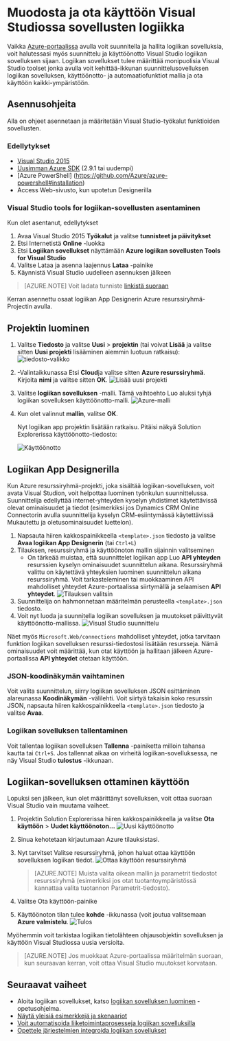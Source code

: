 <properties 
    pageTitle="Logiikan sovellusten Visual Studiossa luominen | Microsoft Azure" 
    description="Luo projekti Visual Studiossa, voit luoda ja logiikka sovelluksen käyttöönotto." 
    authors="jeffhollan" 
    manager="erikre" 
    editor="" 
    services="logic-apps" 
    documentationCenter=""/>

<tags
    ms.service="logic-apps"
    ms.workload="integration"
    ms.tgt_pltfrm="na"
    ms.devlang="na"
    ms.topic="article"
    ms.date="10/18/2016"
    ms.author="jehollan"/> 
    
# <a name="build-and-deploy-logic-apps-in-visual-studio"></a>Muodosta ja ota käyttöön Visual Studiossa sovellusten logiikka

Vaikka [Azure-portaalissa](https://portal.azure.com/) avulla voit suunnitella ja hallita logiikan sovelluksia, voit halutessasi myös suunnittelu ja käyttöönotto Visual Studio logiikan sovelluksen sijaan.  Logiikan sovellukset tulee määrittää monipuolisia Visual Studio toolset jonka avulla voit kehittää-ikkunan suunnittelusovelluksen logiikan sovelluksen, käyttöönotto- ja automaatiofunktiot mallia ja ota käyttöön kaikki-ympäristöön.  

## <a name="installation-steps"></a>Asennusohjeita

Alla on ohjeet asennetaan ja määritetään Visual Studio-työkalut funktioiden sovellusten.

### <a name="prerequisites"></a>Edellytykset

- [Visual Studio 2015](https://www.visualstudio.com/downloads/download-visual-studio-vs.aspx)
- [Uusimman Azure SDK](https://azure.microsoft.com/downloads/) (2.9.1 tai uudempi)
- [Azure PowerShell] (https://github.com/Azure/azure-powershell#installation)
- Access Web-sivusto, kun upotetun Designerilla

### <a name="install-visual-studio-tools-for-logic-apps"></a>Visual Studio tools for logiikan-sovellusten asentaminen

Kun olet asentanut, edellytykset 

1. Avaa Visual Studio 2015 **Työkalut** ja valitse **tunnisteet ja päivitykset**
1. Etsi Internetistä **Online** -luokka
1. Etsi **Logiikan sovellukset** näyttämään **Azure logiikan sovellusten Tools for Visual Studio**
1. Valitse Lataa ja asenna laajennus **Lataa** -painike
1. Käynnistä Visual Studio uudelleen asennuksen jälkeen

> [AZURE.NOTE] Voit ladata tunniste [linkistä suoraan](https://visualstudiogallery.msdn.microsoft.com/e25ad307-46cf-412e-8ba5-5b555d53d2d9)

Kerran asennettu osaat logiikan App Designerin Azure resurssiryhmä-Projectin avulla.

## <a name="create-a-project"></a>Projektin luominen

1. Valitse **Tiedosto** ja valitse **Uusi** >  **projektin** (tai voivat **Lisää** ja valitse sitten **Uusi projekti** lisääminen aiemmin luotuun ratkaisu):  ![tiedosto-valikko](./media/app-service-logic-deploy-from-vs/filemenu.png)

1. -Valintaikkunassa Etsi **Cloud**ja valitse sitten **Azure resurssiryhmä**. Kirjoita **nimi** ja valitse sitten **OK**.
    ![Lisää uusi projekti](./media/app-service-logic-deploy-from-vs/addnewproject.png)

1. Valitse **logiikan sovelluksen** -malli. Tämä vaihtoehto Luo aluksi tyhjä logiikan sovelluksen käyttöönotto-malli.
    ![Azure-malli](./media/app-service-logic-deploy-from-vs/selectazuretemplate.png)

1. Kun olet valinnut **mallin**, valitse **OK**.

    Nyt logiikan app projektin lisätään ratkaisu. Pitäisi näkyä Solution Explorerissa käyttöönotto-tiedosto:  

    ![Käyttöönotto](./media/app-service-logic-deploy-from-vs/deployment.png)

## <a name="using-the-logic-app-designer"></a>Logiikan App Designerilla

Kun Azure resurssiryhmä-projekti, joka sisältää logiikan-sovelluksen, voit avata Visual Studion, voit helpottaa luominen työnkulun suunnittelussa.  Suunnittelija edellyttää internet-yhteyden kyselyn yhdistimet käytettävissä olevat ominaisuudet ja tiedot (esimerkiksi jos Dynamics CRM Online Connectorin avulla suunnittelija kyselyn CRM-esiintymässä käytettävissä Mukautettu ja oletusominaisuudet luettelon).

1. Napsauta hiiren kakkospainikkeella `<template>.json` tiedosto ja valitse **Avaa logiikan App Designerin** (tai `Ctrl+L`)
1. Tilauksen, resurssiryhmä ja käyttöönoton mallin sijainnin valitseminen
    - On tärkeää muistaa, että suunnittelet logiikan app Luo **API yhteyden** resurssien kyselyn ominaisuudet suunnittelun aikana.  Resurssiryhmä valittu on käytettävä yhteyksien luominen suunnittelun aikana resurssiryhmä.  Voit tarkasteleminen tai muokkaaminen API mahdolliset yhteydet Azure-portaalissa siirtymällä ja selaamisen **API yhteydet**.
    ![Tilauksen valitsin](./media/app-service-logic-deploy-from-vs/designer_picker.png)
1. Suunnittelija on hahmonnetaan määritelmän perusteella `<template>.json` tiedosto.
1. Voit nyt luoda ja suunnitella logiikan sovelluksen ja muutokset päivittyvät käyttöönotto-mallissa.
    ![Visual Studio suunnittelu](./media/app-service-logic-deploy-from-vs/designer_in_vs.png)

Näet myös `Microsoft.Web/connections` mahdolliset yhteydet, jotka tarvitaan funktion logiikan sovelluksen resurssi-tiedostosi lisätään resursseja.  Nämä ominaisuudet voit määrittää, kun otat käyttöön ja hallitaan jälkeen Azure-portaalissa **API yhteydet** otetaan käyttöön.

### <a name="switching-to-the-json-code-view"></a>JSON-koodinäkymän vaihtaminen

Voit valita suunnittelun, siirry logiikan sovelluksen JSON esittäminen alareunassa **Koodinäkymän** -välilehti.  Voit siirtyä takaisin koko resurssin JSON, napsauta hiiren kakkospainikkeella `<template>.json` tiedosto ja valitse **Avaa**.

### <a name="saving-the-logic-app"></a>Logiikan sovelluksen tallentaminen

Voit tallentaa logiikan sovelluksen **Tallenna** -painiketta milloin tahansa kautta tai `Ctrl+S`.  Jos tallennat aikaa on virheitä logiikan-sovelluksessa, ne näy Visual Studio **tulostus** -ikkunaan.

## <a name="deploying-your-logic-app"></a>Logiikan-sovelluksen ottaminen käyttöön

Lopuksi sen jälkeen, kun olet määrittänyt sovelluksen, voit ottaa suoraan Visual Studio vain muutama vaiheet. 

1. Projektin Solution Explorerissa hiiren kakkospainikkeella ja valitse **Ota käyttöön** > **Uudet käyttöönoton...** 
     ![Uusi käyttöönotto](./media/app-service-logic-deploy-from-vs/newdeployment.png)

2. Sinua kehotetaan kirjautumaan Azure tilauksistasi. 

3. Nyt tarvitset Valitse resurssiryhmä, johon haluat ottaa käyttöön sovelluksen logiikan tiedot. 
    ![Ottaa käyttöön resurssiryhmä](./media/app-service-logic-deploy-from-vs/deploytoresourcegroup.png)

     > [AZURE.NOTE]    Muista valita oikean mallin ja parametrit tiedostot resurssiryhmä (esimerkiksi jos otat tuotantoympäristössä kannattaa valita tuotannon Parametrit-tiedosto). 
4. Valitse Ota käyttöön-painike
 
    
6. Käyttöönoton tilan tulee **kohde** -ikkunassa (voit joutua valitsemaan **Azure valmistelu**. 
    ![Tulos](./media/app-service-logic-deploy-from-vs/output.png)

Myöhemmin voit tarkistaa logiikan tietolähteen ohjausobjektin sovelluksen ja käyttöön Visual Studiossa uusia versioita. 

> [AZURE.NOTE] Jos muokkaat Azure-portaalissa määritelmän suoraan, kun seuraavan kerran, voit ottaa Visual Studio muutokset korvataan.

## <a name="next-steps"></a>Seuraavat vaiheet

- Aloita logiikan sovellukset, katso [logiikan sovelluksen luominen](app-service-logic-create-a-logic-app.md) -opetusohjelma.  
- [Näytä yleisiä esimerkkejä ja skenaariot](app-service-logic-examples-and-scenarios.md)
- [Voit automatisoida liiketoimintaprosesseja logiikan sovelluksilla](http://channel9.msdn.com/Events/Build/2016/T694) 
- [Opettele järjestelmien integroida logiikan sovellukset](http://channel9.msdn.com/Events/Build/2016/P462)